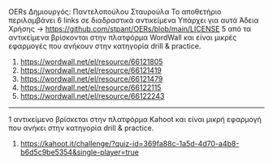 OERs
Δημιουργός: Παντελοπούλου Σταυρούλα
Το αποθετήριο περιλαμβάνει 6 links σε διαδραστικά αντικείμενα
Υπάρχει για αυτά Άδεια Χρήσης -> https://github.com/stpant/OERs/blob/main/LICENSE
5 από τα αντικείμενα βρίσκονται στην πλατφόρμα WordWall και είναι μικρές εφαρμογές που ανήκουν στην κατηγορία drill & practice.
1.	https://wordwall.net/el/resource/66121805
2.	https://wordwall.net/el/resource/66121419
3.	https://wordwall.net/el/resource/66121479
4.	https://wordwall.net/el/resource/66122115
5.	https://wordwall.net/el/resource/66122243
________________________________________
1 αντικείμενο βρίσκεται στην πλατφόρμα Kahoot και είναι μικρή εφαρμογή που ανήκει στην κατηγορία drill & practice.
1.	https://kahoot.it/challenge/?quiz-id=369fa88c-1a5d-4d70-a4b8-b6d5c9be5354&single-player=true
